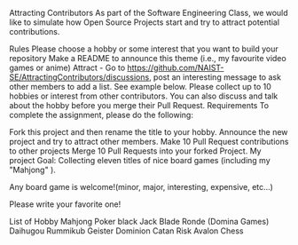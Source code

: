 Attracting Contributors
As part of the Software Engineering Class, we would like to simulate how Open Source Projects start and try to attract potential contributions.

Rules
Please choose a hobby or some interest that you want to build your repository
Make a README to announce this theme (i.e., my favourite video games or anime)
Attract - Go to https://github.com/NAIST-SE/AttractingContributors/discussions, post an interesting message to ask other members to add a list. See example below.
Please collect up to 10 hobbies or interest from other contributors. You can also discuss and talk about the hobby before you merge their Pull Request.
Requirements
To complete the assignment, please do the following:

Fork this project and then rename the title to your hobby.
Announce the new project and try to attract other members.
Make 10 Pull Request contributions to other projects
Merge 10 Pull Requests into your forked Project.
My project
Goal: Collecting eleven titles of nice board games (including my "Mahjong" ).

Any board game is welcome!(minor, major, interesting, expensive, etc...)

Please write your favorite one!

List of Hobby
Mahjong
Poker
black Jack
Blade Ronde (Domina Games)
Daihugou
Rummikub
Geister
Dominion
Catan
Risk
Avalon
Chess
